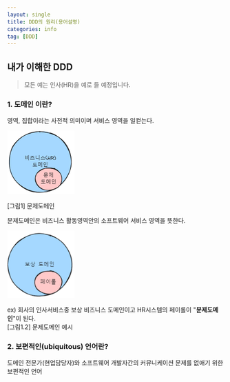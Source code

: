 ```yaml
---
layout: single
title: DDD의 원리(용어설명)
categories: info
tag: [DDD]
---
```




## 내가 이해한 DDD

> 모든 예는 인사(HR)을 예로 들 예정입니다.  
 


### **1. 도메인 이란?**  
영역, 집합이라는 사전적 의미이며 서비스 영역을 일컫는다.

<img src="/images/etc/img_2.png" alt="문제도메인" width="156px">

[그림1] 문제도메인

문제도메인은 비즈니스 활동영역안의 소프트웨어 서비스 영역을 뜻한다.

<img src="/images/etc/img_3.png" alt="문제도메인" width="156px">

ex) 회사의 인사서비스중 보상 비즈니스 도메인이고 HR시스템의 페이롤이 "**문제도메인**"이 된다.  
[그림1.2] 문제도메인 예시


### **2. 보편적인(ubiquitous) 언어란?**  
도메인 전문가(현업담당자)와 소프트웨어 개발자간의 커뮤니케이션 문제를 없애기 위한 보편적인 언어



